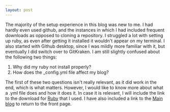```yaml
---
layout: post
---
```

The majority of the setup experience in this blog was new to me. I had hardly even used github, and the instances in which I had included frequent downloads as opposed to cloning a repository. I struggled a lot with setting up ruby, as even after getting it installed it wouldn't appear on my terminal. I also started with Github desktop, since I was mildly more familiar with it, but eventually I did switch over to GitKraken.
I am still slightly confused about the following two things:
1. Why did my ruby not install properly?
2. How does the _config.yml file affect my blog?

The first of these two questions isn't really relevant, as it did work in the end, which is what matters. However, I would like to know more about what a .yml file does and how it does it.
In case it is relevant, I will include the link to the download for [Ruby][ruby-dload] that I used. I have also included a link to the [Main blog][main-blog] to return to the front page.

[ruby-dload]: https://www.ruby-lang.org/en/documentation/installation/
[main-blog]: https://htjackson8506.github.io/blog